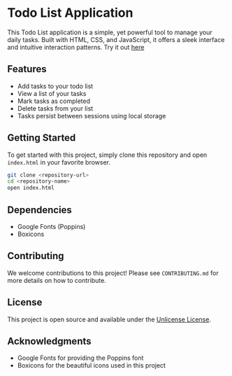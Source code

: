 # Todo List Application

This Todo List application is a simple, yet powerful tool to manage your daily tasks. Built with HTML, CSS, and JavaScript, it offers a sleek interface and intuitive interaction patterns. Try it out [here](https://discoverprogramming.github.io/todo-list/)

## Features

- Add tasks to your todo list
- View a list of your tasks
- Mark tasks as completed
- Delete tasks from your list
- Tasks persist between sessions using local storage

## Getting Started

To get started with this project, simply clone this repository and open `index.html` in your favorite browser.

```sh
git clone <repository-url>
cd <repository-name>
open index.html
```

## Dependencies

- Google Fonts (Poppins)
- Boxicons

## Contributing

We welcome contributions to this project! Please see `CONTRIBUTING.md` for more details on how to contribute.

## License

This project is open source and available under the [Unlicense License](LICENSE).

## Acknowledgments

- Google Fonts for providing the Poppins font
- Boxicons for the beautiful icons used in this project
